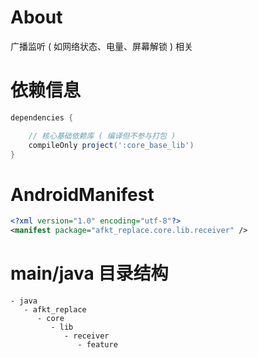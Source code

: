 
# About

广播监听 ( 如网络状态、电量、屏幕解锁 ) 相关

# 依赖信息

```groovy
dependencies {

    // 核心基础依赖库 ( 编译但不参与打包 )
    compileOnly project(':core_base_lib')
}
```

# AndroidManifest

```xml
<?xml version="1.0" encoding="utf-8"?>
<manifest package="afkt_replace.core.lib.receiver" />
```

# main/java 目录结构

```
- java                              
   - afkt_replace                   
      - core                        
         - lib                      
            - receiver              
               - feature            
```
